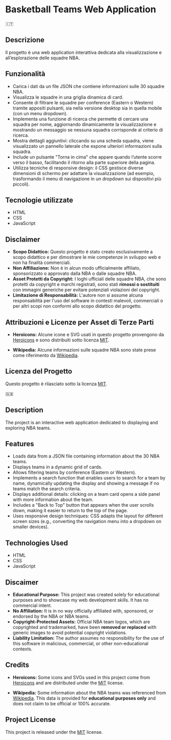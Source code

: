 # Basketball Teams Web Application


🇮🇹


## Descrizione
Il progetto è una web application interattiva dedicata alla visualizzazione e all’esplorazione delle squadre NBA.

## Funzionalità
- Carica i dati da un file JSON che contiene informazioni sulle 30 squadre NBA.
- Visualizza le squadre in una griglia dinamica di card.
- Consente di filtrare le squadre per conference (Eastern o Western) tramite appositi pulsanti, sia nella versione desktop sia in quella mobile (con un menu dropdown).
- Implementa una funzione di ricerca che permette di cercare una squadra per nome, aggiornando dinamicamente la visualizzazione e mostrando un messaggio se nessuna squadra corrisponde al criterio di ricerca.
- Mostra dettagli aggiuntivi: cliccando su una scheda squadra, viene visualizzato un pannello laterale che espone ulteriori informazioni sulla squadra.
- Include un pulsante "Torna in cima" che appare quando l’utente scorre verso il basso, facilitando il ritorno alla parte superiore della pagina.
- Utilizza tecniche di responsive design: il CSS gestisce diverse dimensioni di schermo per adattare la visualizzazione (ad esempio, trasformando il menu di navigazione in un dropdown sui dispositivi più piccoli).

## Tecnologie utilizzate
- HTML
- CSS
- JavaScript

## Disclaimer
- **Scopo Didattico:** Questo progetto è stato creato esclusivamente a scopo didattico e per dimostrare le mie competenze in sviluppo web e non ha finalità commerciali.
- **Non Affiliazione:** Non è in alcun modo ufficialmente affiliato, sponsorizzato o approvato dalla NBA o dalle squadre NBA.
- **Asset Protetti da Copyright:** I loghi ufficiali delle squadre NBA, che sono protetti da copyright e marchi registrati, sono stati **rimossi o sostituiti** con immagini generiche per evitare potenziali violazioni del copyright.
- **Limitazione di Responsabilità:** L'autore non si assume alcuna responsabilità per l'uso del software in contesti malevoli, commerciali o per altri scopi non conformi allo scopo didattico del progetto.

## Attribuzioni e Licenze per Asset di Terze Parti
- **Heroicons:** Alcune icone e SVG usati in questo progetto provengono da [Heroicons](https://heroicons.com/) e sono distribuiti sotto licenza [MIT](https://opensource.org/licenses/MIT).

- **Wikipedia:** Alcune informazioni sulle squadre NBA sono state prese come riferimento da [Wikipedia](https://it.wikipedia.org/wiki/National_Basketball_Association#Squadre). 

## Licenza del Progetto
Questo progetto è rilasciato sotto la licenza [MIT](LICENSE).


🇬🇧 


## Description
The project is an interactive web application dedicated to displaying and exploring NBA teams.

## Features
- Loads data from a JSON file containing information about the 30 NBA teams.
- Displays teams in a dynamic grid of cards.
- Allows filtering teams by conference (Eastern or Western).
- Implements a search function that enables users to search for a team by name, dynamically updating the display and showing a message if no teams match the search criteria.
- Displays additional details: clicking on a team card opens a side panel with more information about the team.
- Includes a "Back to Top" button that appears when the user scrolls down, making it easier to return to the top of the page.
- Uses responsive design techniques: CSS adapts the layout for different screen sizes (e.g., converting the navigation menu into a dropdown on smaller devices).

## Technologies Used
- HTML
- CSS
- JavaScript

## Discaimer
- **Educational Purpose:** This project was created solely for educational purposes and to showcase my web development skills. It has no commercial intent.
- **No Affiliation:** It is in no way officially affiliated with, sponsored, or endorsed by the NBA or NBA teams.
- **Copyright-Protected Assets:** Official NBA team logos, which are copyrighted and trademarked, have been **removed or replaced** with generic images to avoid potential copyright violations.
- **Liability Limitation:** The author assumes no responsibility for the use of this software in malicious, commercial, or other non-educational contexts.

## Credits
- **Heroicons:** Some icons and SVGs used in this project come from [Heroicons](https://heroicons.com/) and are distributed under the [MIT](https://opensource.org/licenses/MIT) license.

- **Wikipedia:** Some information about the NBA teams was referenced from [Wikipedia](https://en.wikipedia.org/wiki/National_Basketball_Association#Teams). This data is provided for **educational purposes only** and does not claim to be official or 100% accurate.

## Project License
This project is released under the [MIT](https://opensource.org/licenses/MIT) license.